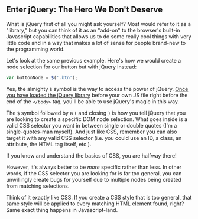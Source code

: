 ## Enter jQuery: The Hero We Don't Deserve

What is jQuery first of all you might ask yourself? Most would refer to it as a "library," but you can think of it as an "add-on" to the browser's built-in Javascript capabilities that allows us to do some really cool things with very little code and in a way that makes a lot of sense for people brand-new to the programming world.

Let's look at the same previous example. Here's how we would create a node selection for our button but with jQuery instead:

~~~js
var buttonNode = $('.btn');
~~~

Yes, the almighty `$` symbol is the way to access the power of jQuery. [Once you have loaded the jQuery library](https://www.digitalocean.com/community/tutorials/an-introduction-to-jquery) before your own JS file right before the end of the `</body>` tag, you'll be able to use jQuery's magic in this way.

The `$` symbol followed by a `(` and closing `)` is how you tell jQuery that you are looking to create a specific DOM node selection. What goes inside is a valid CSS selector you want in between single or double quotes (I'm a single-quotes-man myself). And just like CSS, remember you can also target it with any valid CSS selector (i.e. you could use an ID, a class, an attribute, the HTML tag itself, etc.).

If you know and understand the basics of CSS, you are halfway there!

However, it's always better to be *more* specific rather than less. In other words, if the CSS selector you are looking for is far too general, you can unwillingly create bugs for yourself due to multiple nodes being created from matching selections.

Think of it exactly like CSS. If you create a CSS style that is too general, that same style will be applied to every matching HTML element found, right? Same exact thing happens in Javascript-land.